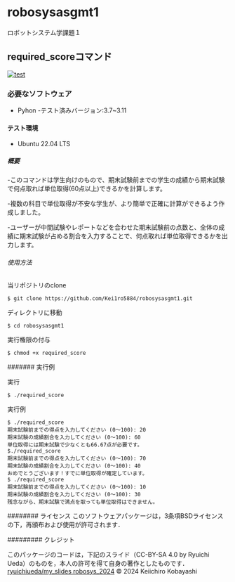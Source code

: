 # robosysasgmt1
ロボットシステム学課題１

## required_scoreコマンド
[![test](https://github.com/Kei1ro5884/robosys2024/actions/workflows/test.yml/badge.svg)](https://github.com/Kei1ro5884/robosys2024/actions/workflows/test.yml)

### 必要なソフトウェア
- Pyhon
  -テスト済みバージョン:3.7~3.11

#### テスト環境
- Ubuntu 22.04 LTS

##### 概要

-このコマンドは学生向けのもので、期末試験前までの学生の成績から期末試験で何点取れば単位取得(60点以上)できるかを計算します。

-複数の科目で単位取得が不安な学生が、より簡単で正確に計算ができるよう作成しました。

-ユーザーが中間試験やレポートなどを合わせた期末試験前の点数と、全体の成績に期末試験が占める割合を入力することで、何点取れば単位取得できるかを出力します。

###### 使用方法

当リポジトリのclone
```
$ git clone https://github.com/Kei1ro5884/robosysasgmt1.git
```
ディレクトリに移動
```
$ cd robosysasgmt1
```
実行権限の付与
```
$ chmod +x required_score
```

####### 実行例

実行
```
$ ./required_score
```
実行例
```
$ ./required_score
期末試験前までの得点を入力してください (0〜100): 20
期末試験の成績割合を入力してください (0〜100): 60
単位取得には期末試験で少なくとも66.67点が必要です。
$./required_score
期末試験前までの得点を入力してください (0〜100): 70
期末試験の成績割合を入力してください (0〜100): 40
おめでとうございます！すでに単位取得が確定しています。
$ ./required_score
期末試験前までの得点を入力してください (0〜100): 10
期末試験の成績割合を入力してください (0〜100): 30
残念ながら、期末試験で満点を取っても単位取得はできません。
```
######## ライセンス
このソフトウェアパッケージは，3条項BSDライセンスの下，再頒布および使用が許可されます．

######### クレジット

このパッケージのコードは，下記のスライド（CC-BY-SA 4.0 by Ryuichi Ueda）のものを，本人の許可を得て自身の著作としたものです．
     [ryuichiueda/my_slides robosys_2024](https://github.com/ryuichiueda/slides_marp.git)
© 2024 Keiichiro Kobayashi
